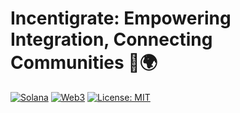 # Incentigrate: Empowering Integration, Connecting Communities 🚀🌍

[![Solana](https://img.shields.io/badge/Solana-000000?style=for-the-badge&logo=Solana&logoColor=white)](https://solana.com)
[![Web3](https://img.shields.io/badge/Web3.js-F16822?style=for-the-badge&logo=web3.js&logoColor=white)](https://web3js.org)
[![License: MIT](https://img.shields.io/badge/License-MIT-yellow.svg)](https://opensource.org/licenses/MIT)
